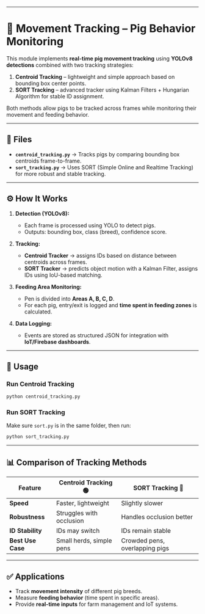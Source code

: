 
---

# 🐖 Movement Tracking – Pig Behavior Monitoring

This module implements **real-time pig movement tracking** using **YOLOv8 detections** combined with two tracking strategies:

1. **Centroid Tracking** – lightweight and simple approach based on bounding box center points.
2. **SORT Tracking** – advanced tracker using Kalman Filters + Hungarian Algorithm for stable ID assignment.

Both methods allow pigs to be tracked across frames while monitoring their movement and feeding behavior.

---

## 📂 Files

* **`centroid_tracking.py`** → Tracks pigs by comparing bounding box centroids frame-to-frame.
* **`sort_tracking.py`** → Uses SORT (Simple Online and Realtime Tracking) for more robust and stable tracking.

---

## ⚙️ How It Works

1. **Detection (YOLOv8):**

   * Each frame is processed using YOLO to detect pigs.
   * Outputs: bounding box, class (breed), confidence score.

2. **Tracking:**

   * **Centroid Tracker** → assigns IDs based on distance between centroids across frames.
   * **SORT Tracker** → predicts object motion with a Kalman Filter, assigns IDs using IoU-based matching.

3. **Feeding Area Monitoring:**

   * Pen is divided into **Areas A, B, C, D**.
   * For each pig, entry/exit is logged and **time spent in feeding zones** is calculated.

4. **Data Logging:**

   * Events are stored as structured JSON for integration with **IoT/Firebase dashboards**.

---

## 🚀 Usage

### Run Centroid Tracking

```bash
python centroid_tracking.py
```

### Run SORT Tracking

Make sure `sort.py` is in the same folder, then run:

```bash
python sort_tracking.py
```

---

## 📊 Comparison of Tracking Methods

| Feature           | Centroid Tracking 🟢     | SORT Tracking 🔵               |
| ----------------- | ------------------------ | ------------------------------ |
| **Speed**         | Faster, lightweight      | Slightly slower                |
| **Robustness**    | Struggles with occlusion | Handles occlusion better       |
| **ID Stability**  | IDs may switch           | IDs remain stable              |
| **Best Use Case** | Small herds, simple pens | Crowded pens, overlapping pigs |

---

## ✅ Applications

* Track **movement intensity** of different pig breeds.
* Measure **feeding behavior** (time spent in specific areas).
* Provide **real-time inputs** for farm management and IoT systems.

